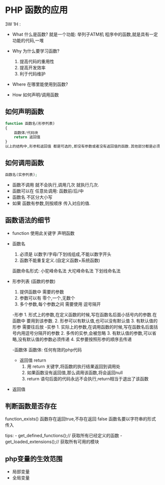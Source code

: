 # PHP 函数的应用
 3W 1H :

 - What 什么是函数?
 	就是一个功能: 举列子ATM机
 	程序中的函数,就是具有一定功能的代码,一堆

 - Why 为什么要学习函数?
 	1. 提高代码的重用性
 	2. 提高开发效率
 	3. 利于代码维护


 - Where 在哪里能使用到函数?

 - How 如何声明/调用函数







## 如何声明函数

```php
function 函数名(形参列表)
{
	函数体/代码块
	return 返回值
}
以上的结构中,形参和返回值 都是可选的,即没有参数或者没有返回值的函数.其他部分都是必须的.
```

## 如何调用函数
```php
函数名(实参列表);
```
- 函数不调用 就不会执行,调用几次 就执行几次.
- 函数可以在 任意处调用: 函数前/后/中
- 函数名 不区分大小写
- 如果 函数有参数,则按顺序 传入对应的值.


## 函数语法的细节

- function
	使用此关键字 声明函数

- 函数名
	1. 必须是 以数字/字母/下划线组成,不能以数字开头
	2. 函数不能重复定义.(自定义函数+系统函数)

	函数命名形式:
	小驼峰命名法
	大坨峰命名法
	下划线命名法

- 形参列表 (函数的参数)
	1. 提供函数中 需要的参数
	2. 参数可以有 零个,一个,无数个
	3. 多个参数,每个参数之间 需要使用 逗号隔开

	-形参
		1. 形式上的参数,在定义函数的时候,写在函数名后面小括号内的参数.在函数中 要用到该参数.
		2. 形参可以有默认值,也可以没有默认值
		3. 有默认值的形参 需要往后放
	-实参
		1. 实际上的参数,在调用函数的时候,写在函数名后面括号内用逗号分隔开的参数
		2. 多传的实参,会被忽略
		3. 有默认值的参数,可以省略,没有默认值的参数必须传递
		4. 实参要按照形参的顺序去传递


	-函数体
		函数体: 任何有效的php代码

	- 返回值 return
		1. 用 return 关键字,将函数的执行结果返回到调用处
		2. 如果函数没有返回值,那么调用该函数,将会返回null
		3. return 语句后面的代码永远不会执行,return相当于退出了该函数







- 返回值


## 判断函数是否存在
function_exists()
	函数存在返回true,不存在返回 false
	函数名要以字符串的形式传入


tips:
	- get_defined_functions();// 获取所有已经定义的函数
	- get_loaded_extensions();// 获取所有可用的模块


## php变量的生效范围

- 局部变量
- 全局变量






